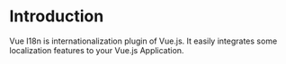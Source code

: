 # Introduction

Vue I18n is internationalization plugin of Vue.js. It easily integrates some localization features to your Vue.js Application.
